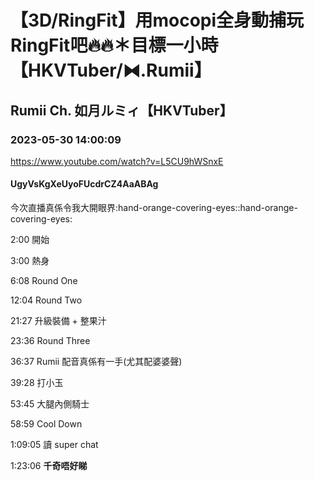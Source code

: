 # 【3D/RingFit】用mocopi全身動捕玩RingFit吧🔥🔥＊目標一小時【HKVTuber/⧓.Rumii】

## Rumii Ch. 如月ルミィ【HKVTuber】

### 2023-05-30 14:00:09

https://www.youtube.com/watch?v=L5CU9hWSnxE

#### UgyVsKgXeUyoFUcdrCZ4AaABAg

今次直播真係令我大開眼界:hand-orange-covering-eyes::hand-orange-covering-eyes:

2:00 開始

3:00 熱身

6:08 Round One

12:04 Round Two

21:27 升級裝備 + 整果汁

23:36 Round Three

36:37 Rumii 配音真係有一手(尤其配婆婆聲)

39:28 打小玉

53:45 大腿內側騎士

58:59 Cool Down

1:09:05 讀 super chat

1:23:06 **千奇唔好睇**

